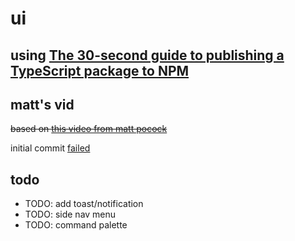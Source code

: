 # ui

## using [The 30-second guide to publishing a TypeScript package to NPM](https://cameronnokes.com/blog/the-30-second-guide-to-publishing-a-typescript-package-to-npm/)

## matt's vid

~~based on [this video from matt pocock](https://www.youtube.com/watch?v=eh89VE3Mk5g)~~

initial commit [failed](https://github.com/bacondotbuild/ui/actions/runs/4299469346)

## todo

- TODO: add toast/notification
- TODO: side nav menu
- TODO: command palette
